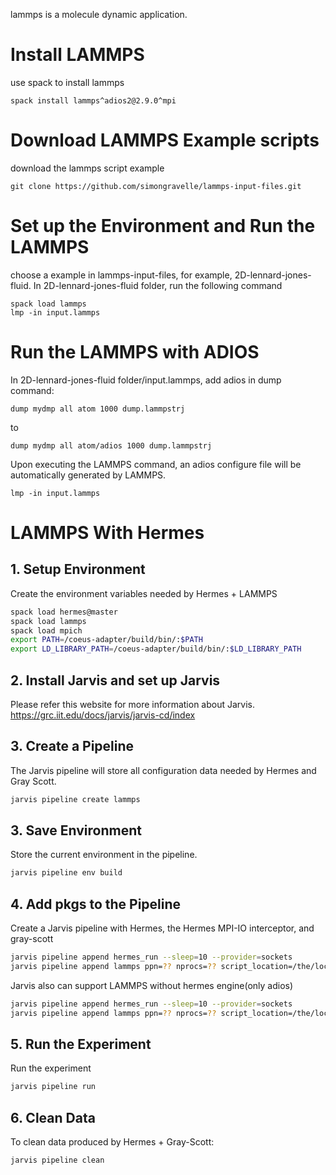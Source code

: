 lammps is a molecule dynamic application.

# Install LAMMPS
use spack to install lammps
```
spack install lammps^adios2@2.9.0^mpi
```

# Download LAMMPS Example scripts
download the lammps script example
```
git clone https://github.com/simongravelle/lammps-input-files.git
```

# Set up the Environment and Run the LAMMPS
choose a example in lammps-input-files, for example, 2D-lennard-jones-fluid.
In 2D-lennard-jones-fluid folder, run the following command
```
spack load lammps
lmp -in input.lammps
```
# Run the LAMMPS with ADIOS
In 2D-lennard-jones-fluid folder/input.lammps, add adios in dump command:
```
dump mydmp all atom 1000 dump.lammpstrj
```
to
```
dump mydmp all atom/adios 1000 dump.lammpstrj
```
Upon executing the LAMMPS command, an adios configure file will be automatically generated by LAMMPS.
```
lmp -in input.lammps
```

# LAMMPS With Hermes

## 1. Setup Environment

Create the environment variables needed by Hermes + LAMMPS
```bash
spack load hermes@master
spack load lammps
spack load mpich
export PATH=/coeus-adapter/build/bin/:$PATH
export LD_LIBRARY_PATH=/coeus-adapter/build/bin/:$LD_LIBRARY_PATH

```

## 2. Install Jarvis and set up Jarvis
Please refer this website for more information about Jarvis.  
https://grc.iit.edu/docs/jarvis/jarvis-cd/index

## 3. Create a Pipeline

The Jarvis pipeline will store all configuration data needed by Hermes
and Gray Scott.

```bash
jarvis pipeline create lammps
```

## 3. Save Environment

Store the current environment in the pipeline.
```bash
jarvis pipeline env build
```

## 4. Add pkgs to the Pipeline

Create a Jarvis pipeline with Hermes, the Hermes MPI-IO interceptor,
and gray-scott
```bash
jarvis pipeline append hermes_run --sleep=10 --provider=sockets
jarvis pipeline append lammps ppn=?? nprocs=?? script_location=/the/location/of/script/folder engine=hermes
```

Jarvis also can support LAMMPS without hermes engine(only adios)
```bash
jarvis pipeline append hermes_run --sleep=10 --provider=sockets
jarvis pipeline append lammps ppn=?? nprocs=?? script_location=/the/location/of/script/folder engine=BP5
```
## 5. Run the Experiment

Run the experiment
```bash
jarvis pipeline run
```

## 6. Clean Data

To clean data produced by Hermes + Gray-Scott:
```bash
jarvis pipeline clean
